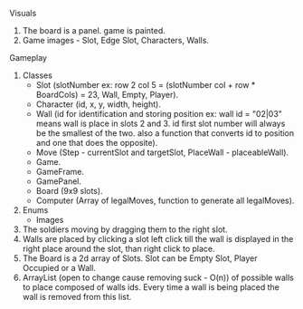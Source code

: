 Visuals
1. The board is a panel. game is painted.
2. Game images - Slot, Edge Slot, Characters, Walls.

Gameplay
1. Classes
	- Slot (slotNumber ex: row 2 col 5 = (slotNumber col + row * BoardCols) = 23, 
		Wall, Empty, Player).
	- Character (id, x, y, width, height).
	- Wall (id for identification and storing position ex: wall id = "02|03" means wall is    place in slots 2 and 3. id first slot number will always be the smallest of the two. also a function that converts id to position and one that does the opposite).
	- Move (Step - currentSlot and targetSlot, PlaceWall - placeableWall).
	- Game.
	- GameFrame.
	- GamePanel.
	- Board (9x9 slots).
	- Computer (Array of legalMoves, function to generate all legalMoves).
1. Enums
	- Images
2. The soldiers moving by dragging them to the right slot.
3. Walls are placed by clicking a slot left click till the wall is displayed in the right place around the slot, than right click to place.
4. The Board is a 2d array of Slots. Slot can be Empty Slot, Player Occupied or a Wall.
5. ArrayList (open to change cause removing suck - O(n)) of possible walls to place composed of walls ids. Every time a wall is being placed the wall is removed from this list.